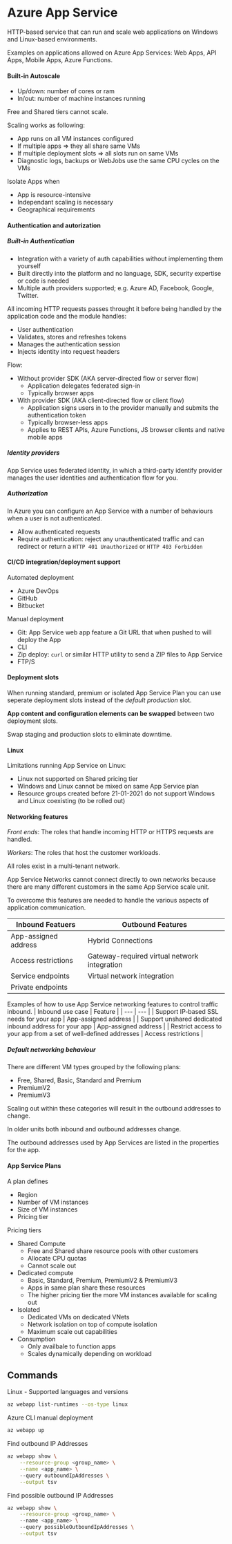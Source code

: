 # Azure App Service

HTTP-based service that can run and scale web applications on Windows and Linux-based environments.

Examples on applications allowed on Azure App Services: Web Apps, API Apps, Mobile Apps, Azure Functions.

#### Built-in Autoscale
- Up/down: number of cores or ram
- In/out: number of machine instances running

Free and Shared tiers cannot scale.

Scaling works as following:
- App runs on all VM instances configured
- If multiple apps => they all share same VMs
- If multiple deployment slots => all slots run on same VMs
- Diagnostic logs, backups or WebJobs use the same CPU cycles on the VMs

Isolate Apps when
- App is resource-intensive
- Independant scaling is necessary
- Geographical requirements

#### Authentication and autorization
##### Built-in Authentication
- Integration with a variety of auth capabilities without implementing them yourself
- Built directly into the platform and no language, SDK, security expertise or code is needed
- Multiple auth providers supported; e.g. Azure AD, Facebook, Google, Twitter.

All incoming HTTP requests passes throught it before being handled by the application code and the module handles:
- User authentication
- Validates, stores and refreshes tokens
- Manages the authentication session
- Injects identity into request headers

Flow:
- Without provider SDK (AKA server-directed flow or server flow)
  - Application delegates federated sign-in
  - Typically browser apps
- With provider SDK (AKA client-directed flow or client flow)
  - Application signs users in to the provider manually and submits the authentication token
  - Typically browser-less apps
  - Applies to REST APIs, Azure Functions, JS browser clients and native mobile apps

##### Identity providers
App Service uses federated identity, in which a third-party identify provider manages the user identities and authentication flow for you.

##### Authorization
In Azure you can configure an App Service with a number of behaviours when a user is not authenticated.
- Allow authenticated requests
- Require authentication: reject any unauthenticated traffic and can redirect or return a ``HTTP 401 Unauthorized`` or ``HTTP 403 Forbidden``

#### CI/CD integration/deployment support
Automated deployment
- Azure DevOps
- GitHub
- Bitbucket

Manual deployment
- Git: App Service web app feature a Git URL that when pushed to will deploy the App
- CLI
- Zip deploy: `` curl `` or similar HTTP utility to send a ZIP files to App Service
- FTP/S

#### Deployment slots
When running standard, premium or isolated App Service Plan you can use seperate deployment slots instead of the *default production* slot.

**App content and configuration elements can be swapped** between two deployment slots.

Swap staging and production slots to eliminate downtime.

#### Linux
Limitations running App Service on Linux:
- Linux not supported on Shared pricing tier
- Windows and Linux cannot be mixed on same App Service plan
- Resource groups created before 21-01-2021 do not support Windows and Linux coexisting (to be rolled out)

#### Networking features
*Front ends*: The roles that handle incoming HTTP or HTTPS requests are handled.

*Workers*: The roles that host the customer workloads.

All roles exist in a multi-tenant network.

App Service Networks cannot connect directly to own networks because there are many different customers in the same App Service scale unit.

To overcome this features are needed to handle the various aspects of application communication.

| Inbound Featuers | Outbound Features |
|---|---|
| App-assigned address | Hybrid Connections |
| Access restrictions | Gateway-required virtual network integration |
| Service endpoints | Virtual network integration |
| Private endpoints | |

Examples of how to use App Service networking features to control traffic inbound.
| Inbound use case | Feature |
| --- | --- |
| Support IP-based SSL needs for your app | App-assigned address |
| Support unshared dedicated inbound address for your app | App-assigned address |
| Restrict access to your app from a set of well-defined addresses | Access restrictions |

##### Default networking behaviour
There are different VM types grouped by the following plans:
- Free, Shared, Basic, Standard and Premium
- PremiumV2
- PremiumV3

Scaling out within these categories will result in the outbound addresses to change.

In older units both inbound and outbound addresses change.

The outbound addresses used by App Services are listed in the properties for the app.

#### App Service Plans
A plan defines
- Region
- Number of VM instances
- Size of VM instances
- Pricing tier

Pricing tiers
- Shared Compute
  - Free and Shared share resource pools with other customers
  - Allocate CPU quotas
  - Cannot scale out
- Dedicated compute
  - Basic, Standard, Premium, PremiumV2 & PremiumV3
  - Apps in same plan share these resources
  - The higher pricing tier the more VM instances available for scaling out
- Isolated
  - Dedicated VMs on dedicated VNets
  - Network isolation on top of compute isolation
  - Maximum scale out capabilities
- Consumption
  - Only availbale to function apps
  - Scales dynamically depending on workload

## Commands
Linux - Supported languages and versions
``` Bash
az webapp list-runtimes --os-type linux
```

Azure CLI manual deployment
``` Bash
az webapp up
```

Find outbound IP Addresses
``` Bash
az webapp show \
    --resource-group <group_name> \
    --name <app_name> \ 
    --query outboundIpAddresses \
    --output tsv
```

Find possible outbound IP Addresses
``` Bash
az webapp show \
    --resource-group <group_name> \ 
    --name <app_name> \ 
    --query possibleOutboundIpAddresses \
    --output tsv
```